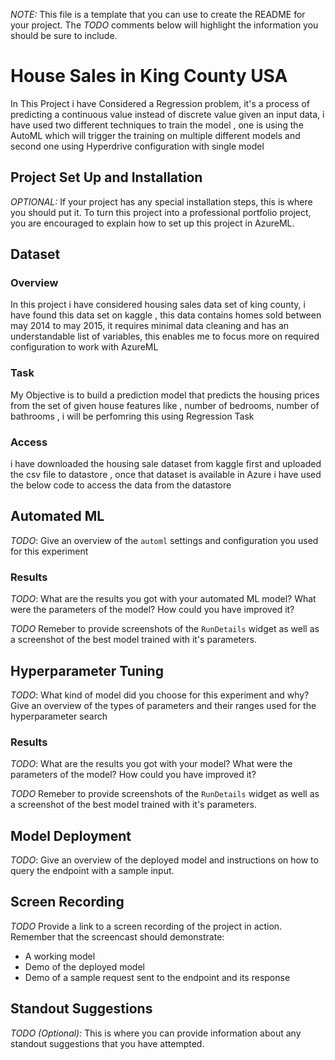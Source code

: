 *NOTE:* This file is a template that you can use to create the README for your project. The *TODO* comments below will highlight the information you should be sure to include.

# House Sales in King County USA

In This Project i have Considered a Regression problem, it's a process of predicting a continuous value instead of discrete value given an input data, i have used two different techniques to train the model , one is using the AutoML which will trigger the training on multiple different models and second one using Hyperdrive configuration with single model

## Project Set Up and Installation
*OPTIONAL:* If your project has any special installation steps, this is where you should put it. To turn this project into a professional portfolio project, you are encouraged to explain how to set up this project in AzureML.

## Dataset

### Overview
In this project i have considered housing sales data set of king county, i have found this data set on kaggle , this data contains homes sold between may 2014 to may 2015, it requires minimal data cleaning and has an understandable list of variables, this enables me to focus more on required configuration to work with AzureML 

### Task
My Objective is to build a prediction model that predicts the housing prices from the set of given house features like , number of bedrooms, number of bathrooms , i will be perfomring this using Regression Task 

### Access
i have downloaded the housing sale dataset from kaggle first and uploaded the csv file to datastore , once that dataset is available in Azure i have used the below code to access the data from the datastore 

## Automated ML
*TODO*: Give an overview of the `automl` settings and configuration you used for this experiment

### Results
*TODO*: What are the results you got with your automated ML model? What were the parameters of the model? How could you have improved it?

*TODO* Remeber to provide screenshots of the `RunDetails` widget as well as a screenshot of the best model trained with it's parameters.

## Hyperparameter Tuning
*TODO*: What kind of model did you choose for this experiment and why? Give an overview of the types of parameters and their ranges used for the hyperparameter search


### Results
*TODO*: What are the results you got with your model? What were the parameters of the model? How could you have improved it?

*TODO* Remeber to provide screenshots of the `RunDetails` widget as well as a screenshot of the best model trained with it's parameters.

## Model Deployment
*TODO*: Give an overview of the deployed model and instructions on how to query the endpoint with a sample input.

## Screen Recording
*TODO* Provide a link to a screen recording of the project in action. Remember that the screencast should demonstrate:
- A working model
- Demo of the deployed  model
- Demo of a sample request sent to the endpoint and its response

## Standout Suggestions
*TODO (Optional):* This is where you can provide information about any standout suggestions that you have attempted.

